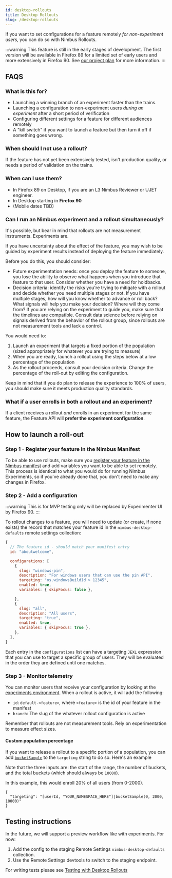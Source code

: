 ```yaml
---
id: desktop-rollouts
title: Desktop Rollouts
slug: /desktop-rollouts
---
```


If you want to set configurations for a feature remotely _for non-experiment users_, you can do so with Nimbus Rollouts.

:::warning
This feature is still in the early stages of development. The first version will be available in Firefox 89 for a limited set of early users and more extensively in Firefox 90. See [our project plan](https://mana.mozilla.org/wiki/display/FJT/Rapid+Rollouts) for more information.
:::

## FAQS

### What is this for?

- Launching a winning branch of an experiment faster than the trains.
- Launching a configuration to non-experiment users _during an experiment_ after a short period of verification
- Configuring different settings for a feature for different audiences remotely
- A "kill switch" if you want to launch a feature but then turn it off if something goes wrong.

### When should I not use a rollout?

If the feature has not yet been extensively tested, isn't production quality, or needs a period of validation on the trains.

### When can I use them?

- In Firefox 89 on Desktop, if you are an L3 Nimbus Reviewer or UJET engineer.
- In Desktop starting in **Firefox 90**
- (Mobile dates TBD)

### Can I run an Nimbus experiment and a rollout simultaneously?

It's possible, but bear in mind that rollouts are not measurement instruments. Experiments are.

If you have uncertainty about the effect of the feature,
you may wish to be guided by experiment results instead of deploying the feature immediately.

Before you do this, you should consider:

* Future experimentation needs: once you deploy the feature to someone,
  you lose the ability to observe what happens when you introduce that feature to that user.
  Consider whether you have a need for holdbacks.
* Decision criteria: identify the risks you're trying to mitigate with a rollout and decide whether you need multiple stages or not.
  If you have multiple stages, how will you know whether to advance or roll back?
  What signals will help you make your decision? Where will they come from?
  If you are relying on the experiment to guide you, make sure that the timelines are compatible.
  Consult data science before relying on signals derived from the behavior of the rollout group,
  since rollouts are not measurement tools and lack a control.

You would need to:

1. Launch an experiment that targets a fixed portion of the population (sized appropriately for whatever you are trying to measure)
2. When you are ready, launch a rollout using the steps below at a low percentage of the population
3. As the rollout proceeds, consult your decision criteria. Change the percentage of the roll-out by editing the configuration.

Keep in mind that if you do plan to release the experience to 100% of users, you should make sure it meets production quality standards. 

### What if a user enrolls in both a rollout and an experiment?

If a client receives a rollout _and_ enrolls in an experiment for the same feature, the Feature API will **prefer the experiment configuration**.

## How to launch a roll-out

### Step 1 - Register your feature in the Nimbus Manifest

To be able to use rollouts, make sure you [register your feature in the Nimbus manifest](desktop-feature-api#registering-a-new-feature) and add variables you want to be able to set remotely. This process is identical to what you would do for running Nimbus Experiments, so if you've already done that, you don't need to make any changes in Firefox.

### Step 2 - Add a configuration

:::warning
This is for MVP testing only will be replaced by Experimenter UI by Firefox 90.
:::

To rollout changes to a feature, you will need to update (or create, if none exists) the record that matches your feature id in the `nimbus-desktop-defaults` remote settings collection:

```js
{
  // The feature id - should match your manifest entry
  id: "aboutwelcome",

  configurations: [
    {
      slug: "windows-pin",
      description: "For windows users that can use the pin API",
      targeting: "os.windowsBuildId > 12345",
      enabled: true,
      variables: { skipFocus: false },

    },
    {
      slug: "all",
      description: "All users",
      targeting: "true",
      enabled: true,
      variables: { skipFocus: true },
    },
  ],
}
```

Each entry in the `configurations` list can have a targeting `JEXL` expression that you can use to target a specific group of users. They will be evaluated in the order they are defined until one matches.

### Step 3 - Monitor telemetry

You can monitor users that receive your configuration by looking at the [experiments environment](https://firefox-source-docs.mozilla.org/toolkit/components/telemetry/data/environment.html?highlight=experiments#experiments). When a rollout is active, it will add the following:

- `id`: `default-<feature>`, where `<feature>` is the id of your feature in the manifest
- `branch`: The slug of the whatever rollout configuration is active

Remember that rollouts are not measurement tools. Rely on experimentation to measure effect sizes.

#### Custom population percentage

If you want to release a rollout to a specific portion of a population, you can add [`bucketSample`](https://searchfox.org/mozilla-central/source/toolkit/components/utils/Sampling.jsm#120) to the `targeting` string to do so. Here's an example

Note that the three inputs are: the start of the range, the number of buckets, and the total buckets (which should always be `10000`).

In this example, this would enroll 20% of all users (from 0-2000).

```
{
  "targeting": "[userId, "YOUR_NAMESPACE_HERE"]|bucketSample(0, 2000, 10000)"
}
```



## Testing instructions

In the future, we will support a preview workflow like with experiments. For now:

1. Add the config to the staging Remote Settings `nimbus-desktop-defaults` collection.
2. Use the Remote Settings devtools to switch to the staging endpoint.

For writing tests please see [Testing with Desktop Rollouts](desktop-frontend-testing#testing-with-desktop-rollouts)
